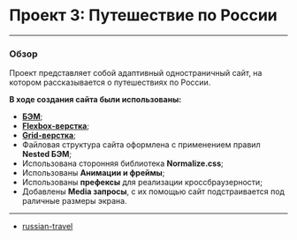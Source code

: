 # Проект 3: Путешествие по России
------

### Обзор
Проект представляет собой адаптивный одностраничный сайт, на котором рассказывается о путешествиях по России.

**В ходе создания сайта были использованы:**

* [**БЭМ**](https://ru.bem.info/);
* [**Flexbox-верстка**](https://habr.com/ru/post/467049/);
* [**Grid-верстка**](https://medium.com/@stasonmars/%D0%B2%D0%B5%CC%88%D1%80%D1%81%D1%82%D0%BA%D0%B0-%D0%BD%D0%B0-grid-%D0%B2-css-%D0%BF%D0%BE%D0%BB%D0%BD%D0%BE%D0%B5-%D1%80%D1%83%D0%BA%D0%BE%D0%B2%D0%BE%D0%B4%D1%81%D1%82%D0%B2%D0%BE-%D0%B8-%D1%81%D0%BF%D1%80%D0%B0%D0%B2%D0%BE%D1%87%D0%BD%D0%B8%D0%BA-220508316f8b);
* Файловая структура сайта оформлена с применением правил **Nested БЭМ**;
* Использована сторонняя библиотека **Normalize.css**;
* Использованы **Анимации и фреймы**;
* Использованы **префексы** для реализации кроссбраузерности;
* Добавлены **Media запросы**, с их помощью сайт подстраивается под раличные размеры экрана.
------


* [russian-travel](https://igorzakharov211.github.io/russian-travel/)




